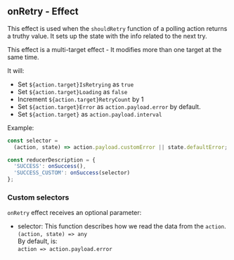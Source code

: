 ## onRetry - Effect

This effect is used when the `shouldRetry` function of a polling action returns a truthy value. It sets up the state with the info related to the next try.

This effect is a multi-target effect - It modifies more than one target at the same time.

It will:

- Set `${action.target}IsRetrying` as `true`
- Set `${action.target}Loading` as `false`
- Increment `${action.target}RetryCount` by 1
- Set `${action.target}Error` as `action.payload.error` by default.
- Set `${action.target}` as `action.payload.interval`

Example:

```js
const selector =
  (action, state) => action.payload.customError || state.defaultError;

const reducerDescription = {
  'SUCCESS': onSuccess(),
  'SUCCESS_CUSTOM': onSuccess(selector)
};
```

### Custom selectors

`onRetry` effect receives an optional parameter:

- selector: This function describes how we read the data from the `action`.  
  `(action, state) => any`  
  By default, is:  
  `action => action.payload.error`
